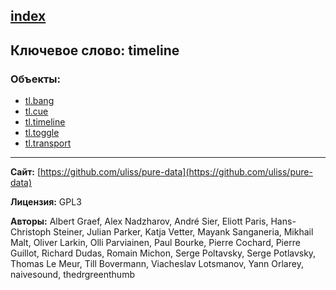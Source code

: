 [index](../index.html)
---

## Ключевое слово: timeline

### Объекты:
* [tl.bang](../tl.bang.html)
* [tl.cue](../tl.cue.html)
* [tl.timeline](../tl.timeline.html)
* [tl.toggle](../tl.toggle.html)
* [tl.transport](../tl.transport.html)

---
**Сайт:** [https://github.com/uliss/pure-data](https://github.com/uliss/pure-data)

**Лицензия:** GPL3

**Авторы:** Albert Graef, Alex Nadzharov, André Sier, Eliott Paris, Hans-Christoph Steiner, Julian Parker, Katja Vetter, Mayank Sanganeria, Mikhail Malt, Oliver Larkin, Olli Parviainen, Paul Bourke, Pierre Cochard, Pierre Guillot, Richard Dudas, Romain Michon, Serge Poltavsky, Serge Potlavsky, Thomas Le Meur, Till Bovermann, Viacheslav Lotsmanov, Yann Orlarey, naivesound, thedrgreenthumb
